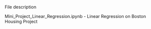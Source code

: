 

File description

Mini_Project_Linear_Regression.ipynb	- Linear Regression on Boston Housing Project
